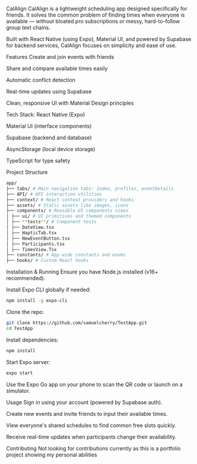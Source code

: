 CalAlign
CalAlign is a lightweight scheduling app designed specifically for friends. It solves the common problem of finding times when everyone is available — without bloated pro subscriptions or messy, hard-to-follow group text chains.

Built with React Native (using Expo), Material UI, and powered by Supabase for backend services, CalAlign focuses on simplicity and ease of use.

Features
Create and join events with friends

Share and compare available times easily

Automatic conflict detection

Real-time updates using Supabase

Clean, responsive UI with Material Design principles

Tech Stack:
React Native (Expo)

Material UI (interface components)

Supabase (backend and database)

AsyncStorage (local device storage)

TypeScript for type safety

Project Structure

```bash
app/
├── tabs/ # Main navigation tabs: index, profiles, eventDetails
├── API/ # API interaction utilities
├── context/ # React context providers and hooks
├── assets/ # Static assets like images, icons
├── components/ # Reusable UI components views
│ ├── ui/ # UI primitives and themed components
│ ├── **tests**/ # Component tests
│ ├── DateView.tsx
│ ├── HapticTab.tsx
│ ├── NewEventButton.tsx
│ ├── Participants.tsx
│ ├── TimesView.Tsx
├── constants/ # App-wide constants and enums
├── hooks/ # Custom React hooks
```

Installation & Running
Ensure you have Node.js installed (v16+ recommended).

Install Expo CLI globally if needed:

```bash
npm install -g expo-cli
```

Clone the repo:

```bash
git clone https://github.com/samuelcherry/TestApp.git
cd TestApp
```

Install dependencies:

```bash
npm install
```

Start Expo server:

```bash
expo start
```

Use the Expo Go app on your phone to scan the QR code or launch on a simulator.

Usage
Sign in using your account (powered by Supabase auth).

Create new events and invite friends to input their available times.

View everyone's shared schedules to find common free slots quickly.

Receive real-time updates when participants change their availability.

Contributing
Not looking for contributions currently as this is a portfolio project showing my personal abilities
